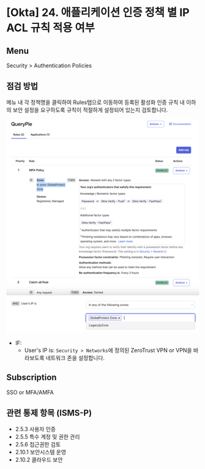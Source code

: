 # [Okta] 24. 애플리케이션 인증 정책 별 IP ACL 규칙 적용 여부

## Menu 
Security > Authentication Policies

## 점검 방법 
메뉴 내 각 정책명을 클릭하여 Rules탭으로 이동하여 등록된 활성화 인증 규칙 내 이하의 보안 설정을 요구하도록 규칙이 적절하게 설정되어 있는지 검토합니다. 

![AuthN IP Conditions](images/authn-ip-conditions.png)
![AuthN IP ACL Setting](images/authn-ip-acl-setting.png)

- IF: 
    - User's IP is: `Security > Networks`에 정의된 ZeroTrust VPN or VPN을 바라보도록 네트워크 존을 설정합니다.


## Subscription 
SSO or MFA/AMFA

## 관련 통제 항목 (ISMS-P)
- 2.5.3 사용자 인증
- 2.5.5 특수 계정 및 권한 관리
- 2.5.6 접근권한 검토
- 2.10.1 보안시스템 운영
- 2.10.2 클라우드 보안
